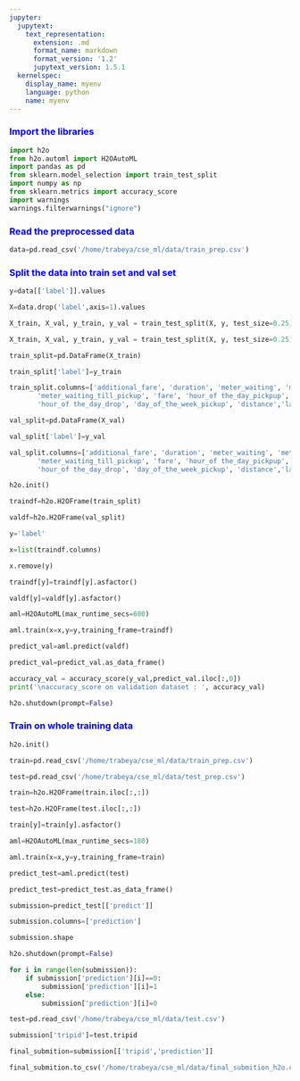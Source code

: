 ```yaml
---
jupyter:
  jupytext:
    text_representation:
      extension: .md
      format_name: markdown
      format_version: '1.2'
      jupytext_version: 1.5.1
  kernelspec:
    display_name: myenv
    language: python
    name: myenv
---
```


### <font color='blue'> Import the libraries </font>

```python
import h2o
from h2o.automl import H2OAutoML
import pandas as pd
from sklearn.model_selection import train_test_split
import numpy as np
from sklearn.metrics import accuracy_score
import warnings
warnings.filterwarnings("ignore")
```

### <font color='blue'> Read the preprocessed data </font>

```python
data=pd.read_csv('/home/trabeya/cse_ml/data/train_prep.csv')
```

### <font color="blue"> Split the data into train set and val set</font>

```python
y=data[['label']].values
```

```python
X=data.drop('label',axis=1).values
```

```python
X_train, X_val, y_train, y_val = train_test_split(X, y, test_size=0.25)
```

```python
X_train, X_val, y_train, y_val = train_test_split(X, y, test_size=0.25)
```

```python
train_split=pd.DataFrame(X_train)
```

```python
train_split['label']=y_train
```

```python
train_split.columns=['additional_fare', 'duration', 'meter_waiting', 'meter_waiting_fare',
       'meter_waiting_till_pickup', 'fare', 'hour_of the_day_pickpup',
       'hour_of the_day_drop', 'day_of_the_week_pickup', 'distance','label']
```

```python
val_split=pd.DataFrame(X_val)
```

```python
val_split['label']=y_val
```

```python
val_split.columns=['additional_fare', 'duration', 'meter_waiting', 'meter_waiting_fare',
       'meter_waiting_till_pickup', 'fare', 'hour_of the_day_pickpup',
       'hour_of the_day_drop', 'day_of_the_week_pickup', 'distance','label']
```

```python
h2o.init()
```

```python
traindf=h2o.H2OFrame(train_split)
```

```python
valdf=h2o.H2OFrame(val_split)
```

```python
y='label'
```

```python
x=list(traindf.columns)
```

```python
x.remove(y)
```

```python
traindf[y]=traindf[y].asfactor()
```

```python
valdf[y]=valdf[y].asfactor()
```

```python
aml=H2OAutoML(max_runtime_secs=600)
```

```python
aml.train(x=x,y=y,training_frame=traindf)
```

```python
predict_val=aml.predict(valdf)
```

```python
predict_val=predict_val.as_data_frame()
```

```python
accuracy_val = accuracy_score(y_val,predict_val.iloc[:,0])
print('\naccuracy_score on validation dataset : ', accuracy_val)
```

```python
h2o.shutdown(prompt=False)
```

### <font color='blue' > Train on whole training data</font>

```python
h2o.init()
```

```python
train=pd.read_csv('/home/trabeya/cse_ml/data/train_prep.csv')
```

```python
test=pd.read_csv('/home/trabeya/cse_ml/data/test_prep.csv')
```

```python
train=h2o.H2OFrame(train.iloc[:,:])
```

```python
test=h2o.H2OFrame(test.iloc[:,:])
```

```python
train[y]=train[y].asfactor()
```

```python
aml=H2OAutoML(max_runtime_secs=180)
```

```python
aml.train(x=x,y=y,training_frame=train)
```

```python
predict_test=aml.predict(test)
```

```python
predict_test=predict_test.as_data_frame()
```

```python
submission=predict_test[['predict']]
```

```python
submission.columns=['prediction']
```

```python
submission.shape
```

```python
h2o.shutdown(prompt=False)
```

```python
for i in range(len(submission)):
    if submission['prediction'][i]==0:
        submission['prediction'][i]=1
    else:
        submission['prediction'][i]=0
```

```python
test=pd.read_csv('/home/trabeya/cse_ml/data/test.csv')
```

```python
submission['tripid']=test.tripid
```

```python
final_submition=submission[['tripid','prediction']]
```

```python
final_submition.to_csv('/home/trabeya/cse_ml/data/final_submition_h2o.csv',index=False)
```
